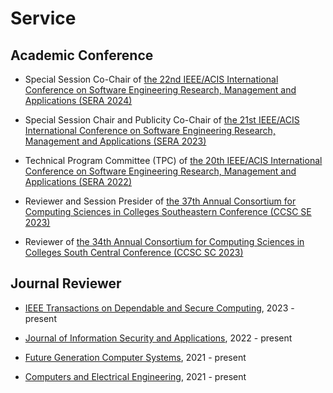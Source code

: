 # Service

##  <b> Academic Conference </b>

- Special Session Co-Chair of <a href="http://acisinternational.org/conferences/sera-2024/">the 22nd IEEE/ACIS International Conference on Software Engineering Research, Management and Applications (SERA 2024)</a>

- Special Session Chair and Publicity Co-Chair of <a href="http://acisinternational.org/conferences/sera-2023/">the 21st IEEE/ACIS International Conference on Software Engineering Research, Management and Applications (SERA 2023)</a>

- Technical Program Committee (TPC) of <a href="http://acisinternational.org/conferences/sera-2022/">the 20th IEEE/ACIS International Conference on Software Engineering Research, Management and Applications (SERA 2022)</a>

- Reviewer and Session Presider of <a href="http://www.ccscse.org/conference.php?year=37th">the 37th Annual Consortium for Computing Sciences in Colleges Southeastern Conference (CCSC SE 2023)</a>

- Reviewer of <a href="https://www.ccsc.org/southcentral/">the 34th Annual Consortium for Computing Sciences in Colleges South Central Conference (CCSC SC 2023)</a>

##  <b> Journal Reviewer </b>

- <a href="https://www.computer.org/csdl/journal/tq">IEEE Transactions on Dependable and Secure Computing</a>, 2023 - present

- <a href="https://www.sciencedirect.com/journal/journal-of-information-security-and-applications">Journal of Information Security and Applications</a>, 2022 - present

- <a href="https://www.sciencedirect.com/journal/future-generation-computer-systems">Future Generation Computer Systems</a>, 2021 - present

- <a href="https://www.sciencedirect.com/journal/computers-and-electrical-engineering">Computers and Electrical Engineering</a>, 2021 - present

